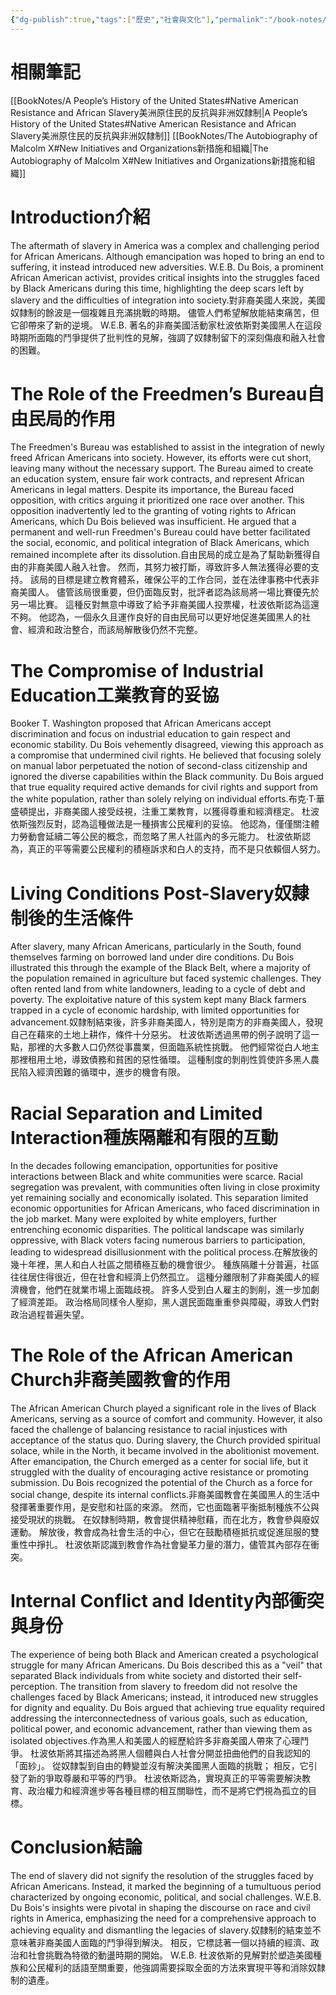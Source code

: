 ```yaml
---
{"dg-publish":true,"tags":["歷史","社會與文化"],"permalink":"/book-notes/the-souls-of-black-folk/","dgPassFrontmatter":true,"created":"2024-11-24T10:41:53.018+08:00","updated":"2024-11-28T13:31:22.331+08:00"}
---
```


# 相關筆記
[[BookNotes/A People’s History of the United States#Native American Resistance and African Slavery美洲原住民的反抗與非洲奴隸制\|A People’s History of the United States#Native American Resistance and African Slavery美洲原住民的反抗與非洲奴隸制]]
[[BookNotes/The Autobiography of Malcolm X#New Initiatives and Organizations新措施和組織\|The Autobiography of Malcolm X#New Initiatives and Organizations新措施和組織]]
# Introduction介紹

The aftermath of slavery in America was a complex and challenging period for African Americans. Although emancipation was hoped to bring an end to suffering, it instead introduced new adversities. W.E.B. Du Bois, a prominent African American activist, provides critical insights into the struggles faced by Black Americans during this time, highlighting the deep scars left by slavery and the difficulties of integration into society.對非裔美國人來說，美國奴隸制的餘波是一個複雜且充滿挑戰的時期。 儘管人們希望解放能結束痛苦，但它卻帶來了新的逆境。 W.E.B. 著名的非裔美國活動家杜波依斯對美國黑人在這段時期所面臨的鬥爭提供了批判性的見解，強調了奴隸制留下的深刻傷痕和融入社會的困難。

# The Role of the Freedmen’s Bureau自由民局的作用

The Freedmen's Bureau was established to assist in the integration of newly freed African Americans into society. However, its efforts were cut short, leaving many without the necessary support. The Bureau aimed to create an education system, ensure fair work contracts, and represent African Americans in legal matters. Despite its importance, the Bureau faced opposition, with critics arguing it prioritized one race over another. This opposition inadvertently led to the granting of voting rights to African Americans, which Du Bois believed was insufficient. He argued that a permanent and well-run Freedmen's Bureau could have better facilitated the social, economic, and political integration of Black Americans, which remained incomplete after its dissolution.自由民局的成立是為了幫助新獲得自由的非裔美國人融入社會。 然而，其努力被打斷，導致許多人無法獲得必要的支持。 該局的目標是建立教育體系，確保公平的工作合同，並在法律事務中代表非裔美國人。 儘管該局很重要，但仍面臨反對，批評者認為該局將一場比賽優先於另一場比賽。 這種反對無意中導致了給予非裔美國人投票權，杜波依斯認為這還不夠。 他認為，一個永久且運作良好的自由民局可以更好地促進美國黑人的社會、經濟和政治整合，而該局解散後仍然不完整。

# The Compromise of Industrial Education工業教育的妥協

Booker T. Washington proposed that African Americans accept discrimination and focus on industrial education to gain respect and economic stability. Du Bois vehemently disagreed, viewing this approach as a compromise that undermined civil rights. He believed that focusing solely on manual labor perpetuated the notion of second-class citizenship and ignored the diverse capabilities within the Black community. Du Bois argued that true equality required active demands for civil rights and support from the white population, rather than solely relying on individual efforts.布克·T·華盛頓提出，非裔美國人接受歧視，注重工業教育，以獲得尊重和經濟穩定。 杜波依斯強烈反對，認為這種做法是一種損害公民權利的妥協。 他認為，僅僅關注體力勞動會延續二等公民的概念，而忽略了黑人社區內的多元能力。 杜波依斯認為，真正的平等需要公民權利的積極訴求和白人的支持，而不是只依賴個人努力。

# Living Conditions Post-Slavery奴隸制後的生活條件

After slavery, many African Americans, particularly in the South, found themselves farming on borrowed land under dire conditions. Du Bois illustrated this through the example of the Black Belt, where a majority of the population remained in agriculture but faced systemic challenges. They often rented land from white landowners, leading to a cycle of debt and poverty. The exploitative nature of this system kept many Black farmers trapped in a cycle of economic hardship, with limited opportunities for advancement.奴隸制結束後，許多非裔美國人，特別是南方的非裔美國人，發現自己在藉來的土地上耕作，條件十分惡劣。 杜波依斯透過黑帶的例子說明了這一點，那裡的大多數人口仍然從事農業，但面臨系統性挑戰。 他們經常從白人地主那裡租用土地，導致債務和貧困的惡性循環。 這種制度的剝削性質使許多黑人農民陷入經濟困難的循環中，進步的機會有限。

# Racial Separation and Limited Interaction種族隔離和有限的互動

In the decades following emancipation, opportunities for positive interactions between Black and white communities were scarce. Racial segregation was prevalent, with communities often living in close proximity yet remaining socially and economically isolated. This separation limited economic opportunities for African Americans, who faced discrimination in the job market. Many were exploited by white employers, further entrenching economic disparities. The political landscape was similarly oppressive, with Black voters facing numerous barriers to participation, leading to widespread disillusionment with the political process.在解放後的幾十年裡，黑人和白人社區之間積極互動的機會很少。 種族隔離十分普遍，社區往往居住得很近，但在社會和經濟上仍然孤立。 這種分離限制了非裔美國人的經濟機會，他們在就業市場上面臨歧視。 許多人受到白人雇主的剝削，進一步加劇了經濟差距。 政治格局同樣令人壓抑，黑人選民面臨重重參與障礙，導致人們對政治過程普遍失望。

# The Role of the African American Church非裔美國教會的作用

The African American Church played a significant role in the lives of Black Americans, serving as a source of comfort and community. However, it also faced the challenge of balancing resistance to racial injustices with acceptance of the status quo. During slavery, the Church provided spiritual solace, while in the North, it became involved in the abolitionist movement. After emancipation, the Church emerged as a center for social life, but it struggled with the duality of encouraging active resistance or promoting submission. Du Bois recognized the potential of the Church as a force for social change, despite its internal conflicts.非裔美國教會在美國黑人的生活中發揮著重要作用，是安慰和社區的來源。 然而，它也面臨著平衡抵制種族不公與接受現狀的挑戰。 在奴隸制時期，教會提供精神慰藉，而在北方，教會參與廢奴運動。 解放後，教會成為社會生活的中心，但它在鼓勵積極抵抗或促進屈服的雙重性中掙扎。 杜波依斯認識到教會作為社會變革力量的潛力，儘管其內部存在衝突。

# Internal Conflict and Identity內部衝突與身份

The experience of being both Black and American created a psychological struggle for many African Americans. Du Bois described this as a "veil" that separated Black individuals from white society and distorted their self-perception. The transition from slavery to freedom did not resolve the challenges faced by Black Americans; instead, it introduced new struggles for dignity and equality. Du Bois argued that achieving true equality required addressing the interconnectedness of various goals, such as education, political power, and economic advancement, rather than viewing them as isolated objectives.作為黑人和美國人的經歷給許多非裔美國人帶來了心理鬥爭。 杜波依斯將其描述為將黑人個體與白人社會分開並扭曲他們的自我認知的「面紗」。 從奴隸製到自由的轉變並沒有解決美國黑人面臨的挑戰； 相反，它引發了新的爭取尊嚴和平等的鬥爭。 杜波依斯認為，實現真正的平等需要解決教育、政治權力和經濟進步等各種目標的相互關聯性，而不是將它們視為孤立的目標。

# Conclusion結論

The end of slavery did not signify the resolution of the struggles faced by African Americans. Instead, it marked the beginning of a tumultuous period characterized by ongoing economic, political, and social challenges. W.E.B. Du Bois's insights were pivotal in shaping the discourse on race and civil rights in America, emphasizing the need for a comprehensive approach to achieving equality and dismantling the legacies of slavery.奴隸制的結束並不意味著非裔美國人面臨的鬥爭得到解決。 相反，它標誌著一個以持續的經濟、政治和社會挑戰為特徵的動盪時期的開始。 W.E.B. 杜波依斯的見解對於塑造美國種族和公民權利的話語至關重要，他強調需要採取全面的方法來實現平等和消除奴隸制的遺產。